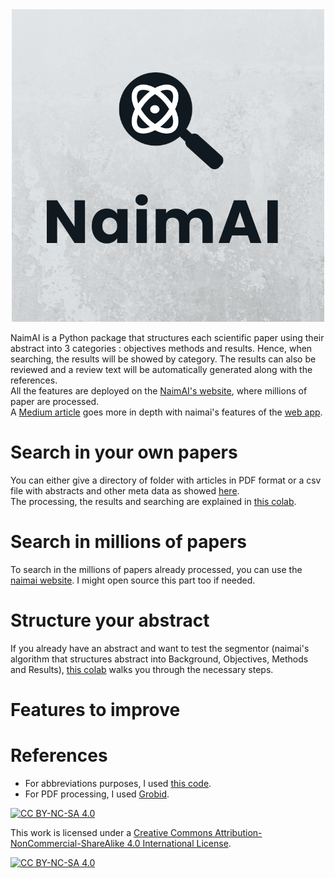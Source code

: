 <center>
  <img src="https://github.com/yassinekdi/naimai/blob/master/logo.png?raw=true" alt="Naimai logo"/>
</center>

NaimAI is a Python package that structures each scientific paper using their abstract into 3 categories : objectives methods and results. 
Hence, when searching, the results will be showed by category. The results can also be reviewed and a review text will be 
automatically generated along with the references.
<br>
All the features are deployed on the <a href="https://www.naimai.fr" target="_blank">NaimAI's website</a>, where millions of paper are processed. 
<br>
A <a href="" target="_blank">Medium article</a> goes more in depth with naimai's features of the <a href="https://www.naimai.fr" target="_blank">web app</a>. 
<h1>Search in your own papers</h1>

You can either give a directory of folder with articles in PDF format or a csv file with abstracts and other meta data as showed 
<a href="tests/papers/input_data" target="_blank">here</a>.
<br>
The processing, the results and searching are explained in 
<a href="https://colab.research.google.com/drive/1xUDOkalxR7MFO6Zug48Cx1ysmgipaJCT?usp=sharing" target="_blank">this colab</a>.

<h1> Search in millions of papers </h1>
To search in the millions of papers already processed, you can use the <a href="https://www.naimai.fr" target="_blank">naimai website</a>.
I might open source this part too if needed.

<h1>Structure your abstract</h1>
If you already have an abstract and want to test the segmentor (naimai's algorithm that structures abstract into Background, 
Objectives, Methods and Results), <a href="https://colab.research.google.com/drive/16PMGC7yxkTcFpUnlZtioBMa22tpaTid5?usp=sharing">this colab</a>
walks you through the necessary steps.

<h1> Features to improve </h2>



<h1>References</h1>
<ul>
    <li>
    For abbreviations purposes, I used <a href="https://gist.github.com/ijmarshall/b3d1de6ccf4fb8b5ee53" target="_blank">this code</a>.
    </li>
    <li>
    For PDF processing, I used <a href="https://github.com/kermitt2/grobid" target="_blank">Grobid</a>.
    </li>
</ul>


[![CC BY-NC-SA 4.0][cc-by-nc-sa-shield]][cc-by-nc-sa]

This work is licensed under a
[Creative Commons Attribution-NonCommercial-ShareAlike 4.0 International License][cc-by-nc-sa].

[![CC BY-NC-SA 4.0][cc-by-nc-sa-image]][cc-by-nc-sa]

[cc-by-nc-sa]: http://creativecommons.org/licenses/by-nc-sa/4.0/
[cc-by-nc-sa-image]: https://licensebuttons.net/l/by-nc-sa/4.0/88x31.png
[cc-by-nc-sa-shield]: https://img.shields.io/badge/License-CC%20BY--NC--SA%204.0-lightgrey.svg